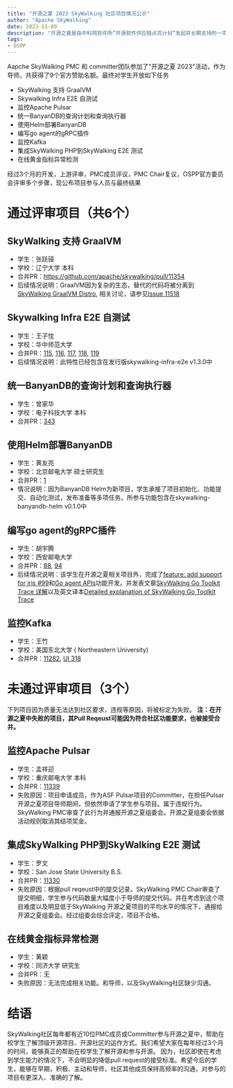 ```yaml
---
title: "开源之夏 2023 SkyWalking 社区项目情况公示"
author: "Apache SkyWalking"
date: 2023-11-09
description: "开源之夏是由中科院软件所“开源软件供应链点亮计划”发起并长期支持的一项暑期开源活动，旨在鼓励在校学生积极参与开源软件的开发维护，培养和发掘更多优秀的开发者，促进优秀开源软件社区的蓬勃发展，助力开源软件供应链建设。11月9日，官方完成最终审核，并发布结果。"
tags:
- OSPP
---
```


Aapche SkyWalking PMC 和 committer团队参加了"开源之夏 2023"活动，作为导师，共获得了9个官方赞助名额。最终对学生开放如下任务

* SkyWalking 支持 GraalVM
* Skywalking Infra E2E 自测试
* 监控Apache Pulsar
* 统一BanyanDB的查询计划和查询执行器
* 使用Helm部署BanyanDB
* 编写go agent的gRPC插件
* 监控Kafka
* 集成SkyWalking PHP到SkyWalking E2E 测试
* 在线黄金指标异常检测

经过3个月的开发，上游评审，PMC成员评议，PMC Chair复议，OSPP官方委员会评审多个步骤，现公布项目参与人员与最终结果

# 通过评审项目（共6个）
## SkyWalking 支持 GraalVM
- 学生：张跃骎
- 学校：辽宁大学 本科
- 合并PR：https://github.com/apache/skywalking/pull/11354
- 后续情况说明：GraalVM因为复杂的生态，替代的代码将被分离到[SkyWalking GraalVM Distro](https://github.com/apache/skywalking-graalvm-distro), 相关讨论，请参见[Issue 11518](https://github.com/apache/skywalking/issues/11518)

## Skywalking Infra E2E 自测试
- 学生：王子忱
- 学校：华中师范大学
- 合并PR：[115](https://github.com/apache/skywalking-infra-e2e/pull/115), [116](https://github.com/apache/skywalking-infra-e2e/pull/116), [117](https://github.com/apache/skywalking-infra-e2e/pull/117), [118](https://github.com/apache/skywalking-infra-e2e/pull/118), [119](https://github.com/apache/skywalking-infra-e2e/pull/119)
- 后续情况说明：此特性已经包含在发行版skywalking-infra-e2e v1.3.0中

## 统一BanyanDB的查询计划和查询执行器
- 学生：曾家华
- 学校：电子科技大学 本科
- 合并PR：[343](https://github.com/apache/skywalking-banyandb/pull/343)

## 使用Helm部署BanyanDB
- 学生：黄友亮
- 学校：北京邮电大学 硕士研究生
- 合并PR：[1](https://github.com/apache/skywalking-banyandb-helm/pull/1)
- 情况说明：因为BanyanDB Helm为新项目，学生承接了项目初始化、功能提交、自动化测试，发布准备等多项任务。所参与功能包含在skywalking-banyandb-helm v0.1.0中

## 编写go agent的gRPC插件
- 学生：胡宇腾
- 学校：西安邮电大学
- 合并PR：[88](https://github.com/apache/skywalking-go/pull/88), [94](https://github.com/apache/skywalking-go/pull/94)
- 后续情况说明：该学生在开源之夏相关项目外，完成了[feature: add support for iris #99](https://github.com/apache/skywalking-go/pull/99)和[Go agent APIs](https://github.com/apache/skywalking-go/pull/104)功能开发。并发表文章[SkyWalking Go Toolkit Trace 详解](https://skywalking.apache.org/zh/2023-10-18-skywalking-toolkit-trace/)以及英文译本[Detailed explanation of SkyWalking Go Toolkit Trace](https://skywalking.apache.org/blog/2023-10-18-skywalking-toolkit-trace/)

## 监控Kafka
- 学生：王竹
- 学校：美国东北大学 ( Northeastern University)
- 合并PR：[11282](https://github.com/apache/skywalking/pull/11282), [UI 318](https://github.com/apache/skywalking-booster-ui/pull/318)


# 未通过评审项目（3个）
下列项目因为质量无法达到社区要求，违规等原因，将被标定为失败。
**注：在开源之夏中失败的项目，其Pull Reqeust可能因为符合社区功能要求，也被接受合并。**

## 监控Apache Pulsar
- 学生：孟祥迎
- 学校：重庆邮电大学 本科
- 合并PR：[11339](https://github.com/apache/skywalking/pull/11339)
- 失败原因：项目申请成员，作为ASF Pulsar项目的Committer，在担任Pulsar开源之夏项目导师期间，但依然申请了学生参与项目。属于违规行为。SkyWalking PMC审查了此行为并通报开源之夏组委会。开源之夏组委会依据活动规则取消其结项奖金。

## 集成SkyWalking PHP到SkyWalking E2E 测试
- 学生：罗文
- 学校：San Jose State University B.S.
- 合并PR：[11330](https://github.com/apache/skywalking/pull/11330)
- 失败原因：根据pull reqeust中的提交记录，SkyWalking PMC Chair审查了提交明细，学生参与代码数量大幅度小于导师的提交代码。并在考虑到这个项目难度以及明显低于SkyWalking 开源之夏项目的平均水平的情况下，通报给开源之夏组委会。经过组委会综合评定，项目不合格。

## 在线黄金指标异常检测
- 学生：黄颖
- 学校：同济大学 研究生
- 合并PR：无
- 失败原因：无法完成相关功能。和导师，以及SkyWalking社区缺少沟通。

# 结语
SkyWalking社区每年都有近10位PMC成员或Committer参与开源之夏中，帮助在校学生了解顶级开源项目、开源社区的运作方式。我们希望大家在每年经过3个月的时间，能够真正的帮助在校学生了解开源和参与开源。
因为，社区即使在考虑到学生能力的情况下，不会明显的降低pull request的接受标准。希望今后的学生，能够在早期，积极、主动和导师，社区其他成员保持高频率的沟通，对参与的项目有更深入、准确的了解。